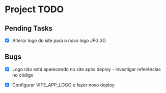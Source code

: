 # Project TODO

## Pending Tasks

- [x] Alterar logo do site para o novo logo JFG 3D



## Bugs

- [x] Logo não está aparecendo no site após deploy - investigar referências no código
- [x] Configurar VITE_APP_LOGO e fazer novo deploy

